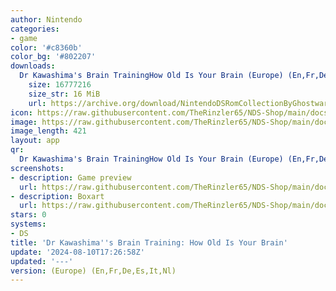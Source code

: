 ```yaml
---
author: Nintendo
categories:
- game
color: '#c8360b'
color_bg: '#802207'
downloads:
  Dr Kawashima's Brain TrainingHow Old Is Your Brain (Europe) (En,Fr,De,Es,It,Nl).nds:
    size: 16777216
    size_str: 16 MiB
    url: https://archive.org/download/NintendoDSRomCollectionByGhostware/Dr%20Kawashima%27s%20Brain%20TrainingHow%20Old%20Is%20Your%20Brain%20%28Europe%29%20%28En%2CFr%2CDe%2CEs%2CIt%2CNl%29.nds
icon: https://raw.githubusercontent.com/TheRinzler65/NDS-Shop/main/docs/assets/images/icons/drkawashimabrain.png
image: https://raw.githubusercontent.com/TheRinzler65/NDS-Shop/main/docs/assets/images/icons/drkawashimabrain.png
image_length: 421
layout: app
qr:
  Dr Kawashima's Brain TrainingHow Old Is Your Brain (Europe) (En,Fr,De,Es,It,Nl).nds: https://db-nds-shop.netlify.app/assets/images/qr/dr-kawashimas-brain-traininghow-old-is-your-brain-europe-enfrdeesitnl-nds.png
screenshots:
- description: Game preview
  url: https://raw.githubusercontent.com/TheRinzler65/NDS-Shop/main/docs/assets/images/screenshots/drkawashimabrain/drkawashimabrain.png
- description: Boxart
  url: https://raw.githubusercontent.com/TheRinzler65/NDS-Shop/main/docs/assets/images/boxart/Dr%20Kawashima's%20Brain%20TrainingHow%20Old%20Is%20Your%20Brain%20(Europe)%20(En%2CFr%2CDe%2CEs%2CIt%2CNl).nds.png
stars: 0
systems:
- DS
title: 'Dr Kawashima''s Brain Training: How Old Is Your Brain'
update: '2024-08-10T17:26:58Z'
updated: '---'
version: (Europe) (En,Fr,De,Es,It,Nl)
---
```

